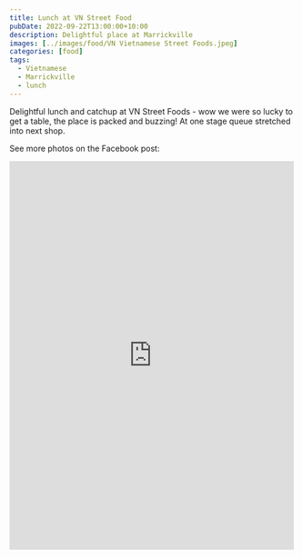 ```yaml
---
title: Lunch at VN Street Food
pubDate: 2022-09-22T13:00:00+10:00
description: Delightful place at Marrickville
images: [../images/food/VN Vietnamese Street Foods.jpeg]
categories: [food]
tags:
  - Vietnamese
  - Marrickville
  - lunch
---
```


Delightful lunch and catchup at VN Street Foods - wow we were so lucky to get a table, the place is packed and buzzing! At one stage queue stretched into next shop.

See more photos on the Facebook post:

<iframe src="https://www.facebook.com/plugins/post.php?href=https%3A%2F%2Fwww.facebook.com%2Fchris1.tham%2Fposts%2Fpfbid034Eec7ynfpNxsCbfWos4JWR9su7rjR4kUToqGCMY5jWskWz5j45Q3ux2tR1jSNQ5hl&show_text=true&width=500" width="500" height="684" style="border:none;overflow:hidden" scrolling="no" frameborder="0" allowfullscreen="true" allow="autoplay; clipboard-write; encrypted-media; picture-in-picture; web-share"></iframe>
